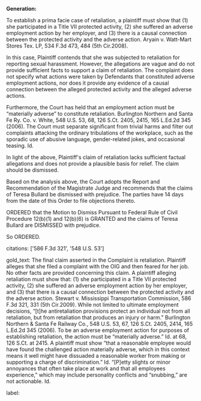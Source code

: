 **Generation:**


To establish a prima facie case of retaliation, a plaintiff must show that (1) she participated in a Title VII protected activity, (2) she suffered an adverse employment action by her employer, and (3) there is a causal connection between the protected activity and the adverse action. Aryain v. Watt-Mart Stores Tex. LP, 534 F.3d 473, 484 (5th Cir.2008).

In this case, Plaintiff contends that she was subjected to retaliation for reporting sexual harassment. However, the allegations are vague and do not provide sufficient facts to support a claim of retaliation. The complaint does not specify what actions were taken by Defendants that constituted adverse employment actions, nor does it provide any evidence of a causal connection between the alleged protected activity and the alleged adverse actions.

Furthermore, the Court has held that an employment action must be “materially adverse” to constitute retaliation. Burlington Northern and Santa Fe Ry. Co. v. White, 548 U.S. 53, 68, 126 S.Ct. 2405, 2415, 165 L.Ed.2d 345 (2006). The Court must separate significant from trivial harms and filter out complaints attacking the ordinary tribulations of the workplace, such as the sporadic use of abusive language, gender-related jokes, and occasional teasing. Id.

In light of the above, Plaintiff's claim of retaliation lacks sufficient factual allegations and does not provide a plausible basis for relief. The claim should be dismissed.

Based on the analysis above, the Court adopts the Report and Recommendation of the Magistrate Judge and recommends that the claims of Teresa Bullard be dismissed with prejudice. The parties have 14 days from the date of this Order to file objections thereto.

ORDERED that the Motion to Dismiss Pursuant to Federal Rule of Civil Procedure 12(b)(1) and 12(b)(6) is GRANTED and the claims of Teresa Bullard are DISMISSED with prejudice.

So ORDERED.



citations: ['586 F.3d 321', '548 U.S. 53']

gold_text: The final claim asserted in the Complaint is retaliation. Plaintiff alleges that she filed a complaint with the OIG and then feared for her job. No other facts are provided concerning this claim. A plaintiff alleging retaliation must show that: (1) she participated in a Title VII protected activity, (2) she suffered an adverse employment action by her employer, and (3) that there is a causal connection between the protected activity and the adverse action. Stewart v. Mississippi Transportation Commission, 586 F.3d 321, 331 (5th Cir.2009). While not limited to ultimate employment decisions, “[t]he antiretaliation provisions protect an individual not from all retaliation, but from retaliation that produces an injury or harm.” Burlington Northern & Santa Fe Railway Co., 548 U.S. 53, 67, 126 S.Ct. 2405, 2414, 165 L.Ed.2d 345 (2006). To be an adverse employment action for purposes of establishing retaliation, the action must be “materially adverse.” Id. at 68, 126 S.Ct. at 2415. A plaintiff must show “that a reasonable employee would have found the challenged action materially adverse, which in this context means it well might have dissuaded a reasonable worker from making or supporting a charge of discrimination.” Id. “[P]etty slights or minor annoyances that often take place at work and that all employees experience,” which may include personality conflicts and “snubbing,” are not actionable. Id.

label: 
